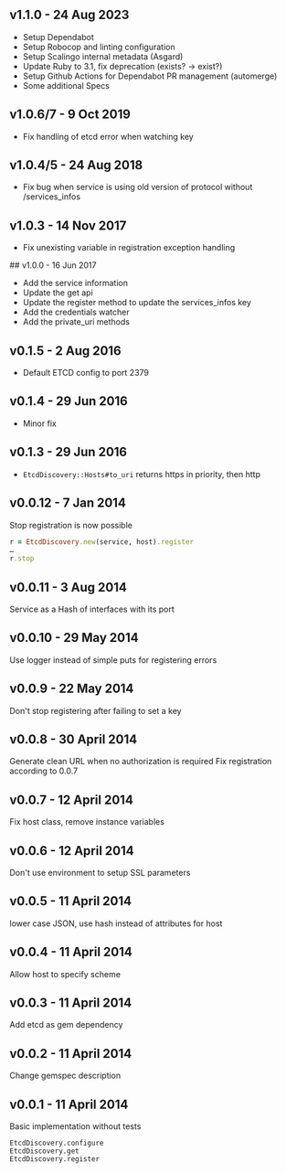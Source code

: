 ## v1.1.0 - 24 Aug 2023

* Setup Dependabot
* Setup Robocop and linting configuration
* Setup Scalingo internal metadata (Asgard)
* Update Ruby to 3.1, fix deprecation (exists? → exist?)
* Setup Github Actions for Dependabot PR management (automerge)
* Some additional Specs

## v1.0.6/7 - 9 Oct 2019

* Fix handling of etcd error when watching key

## v1.0.4/5 - 24 Aug 2018

* Fix bug when service is using old version of protocol without /services_infos

## v1.0.3 - 14 Nov 2017

* Fix unexisting variable in registration exception handling

## v1.0.0 - 16 Jun 2017

* Add the service information
* Update the get api
* Update the register method to update the services_infos key
* Add the credentials watcher
* Add the private_uri methods

## v0.1.5 - 2 Aug 2016

* Default ETCD config to port 2379

## v0.1.4 - 29 Jun 2016

* Minor fix

## v0.1.3 - 29 Jun 2016

* `EtcdDiscovery::Hosts#to_uri` returns https in priority, then http

## v0.0.12 - 7 Jan 2014

Stop registration is now possible

```ruby
r = EtcdDiscovery.new(service, host).register
…
r.stop
```

## v0.0.11 - 3 Aug 2014

Service as a Hash of interfaces with its port

## v0.0.10 - 29 May 2014

Use logger instead of simple puts for registering errors

## v0.0.9 - 22 May 2014

Don't stop registering after failing to set a key

## v0.0.8 - 30 April 2014

Generate clean URL when no authorization is required
Fix registration according to 0.0.7

## v0.0.7 - 12 April 2014

Fix host class, remove instance variables

## v0.0.6 - 12 April 2014

Don't use environment to setup SSL parameters

## v0.0.5 - 11 April 2014

lower case JSON, use hash instead of attributes for host

## v0.0.4 - 11 April 2014

Allow host to specify scheme

## v0.0.3 - 11 April 2014

Add etcd as gem dependency

## v0.0.2 - 11 April 2014

Change gemspec description

## v0.0.1 - 11 April 2014

Basic implementation without tests

```
EtcdDiscovery.configure
EtcdDiscovery.get
EtcdDiscovery.register
```
